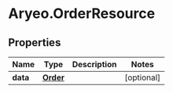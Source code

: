 # Aryeo.OrderResource

## Properties

Name | Type | Description | Notes
------------ | ------------- | ------------- | -------------
**data** | [**Order**](Order.md) |  | [optional] 


